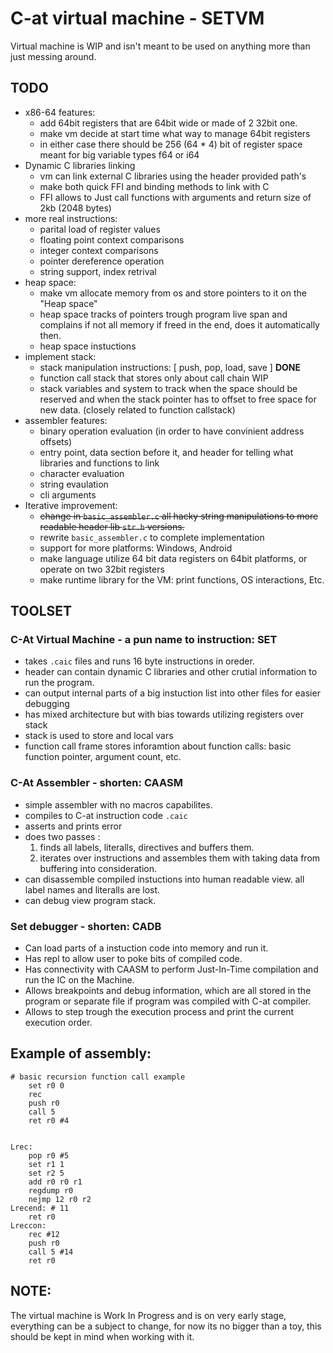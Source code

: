 # C-at virtual machine - SETVM

Virtual machine is WIP and isn't meant to be used on anything more than just messing around.

## TODO
+   x86-64 features:
    + add 64bit registers that are 64bit wide or made of 2 32bit one.
    + make vm decide at start time what way to manage 64bit registers
    + in either case there should be 256 (64 * 4) bit of register space meant for 
            big variable types f64 or i64
+   Dynamic C libraries linking
    - vm can link external C libraries using the header provided path's 
    - make both quick FFI and binding methods to link with C
    - FFI allows to Just call functions with arguments and return size of 2kb (2048 bytes)
+   more real instructions:
    - parital load of register values
    - floating point context comparisons
    - integer context comparisons
    - pointer dereference operation
    - string support, index retrival
+   heap space:
    - make vm allocate memory from os and store pointers to it on
            the "Heap space"
    - heap space tracks of pointers trough program live span and complains
            if not all memory if freed in the end, does it automatically then.
    - heap space instuctions
+   implement stack:
    - stack manipulation instructions: [ push, pop, load, save ] **DONE**
    - function call stack that stores only about call chain WIP
    - stack variables and system to track when the space should be reserved 
            and when the stack pointer has to offset to free space for new data. (closely related to function callstack)
+   assembler features:
    - binary operation evaluation (in order to have convinient address offsets)
    - entry point, data section before it, and header for telling what libraries and functions to link
    - character evaluation
    - string evaulation
    - cli arguments
+   Iterative improvement:
    - ~~change in `basic_assembler.c` all hacky string manipulations to more readable header lib `str.h` versions.~~
    - rewrite `basic_assembler.c` to complete implementation
    - support for more platforms: Windows, Android
    - make language utilize 64 bit data registers on 64bit platforms, or operate on two 32bit registers
    - make runtime library for the VM: print functions, OS interactions, Etc.

## TOOLSET

### C-At Virtual Machine - a pun name to instruction: SET
+ takes `.caic` files and runs 16 byte instructions in oreder.
+ header can contain dynamic C libraries and other crutial information to run the program.
+ can output internal parts of a big instuction list into other files for easier debugging
+ has mixed architecture but with bias towards utilizing registers over stack
+ stack is used to store and local vars
+ function call frame stores inforamtion about function calls: basic function pointer, argument count, etc.

### C-At Assembler - shorten: CAASM
+ simple assembler with no macros capabilites.
+ compiles to C-at instruction code `.caic` 
+ asserts and prints error 
+ does two passes :
    1. finds all labels, literalls, directives and buffers them.
    2. iterates over instructions and assembles them with taking data from buffering into consideration.
+ can disassemble compiled instuctions into human readable view. all label names and literalls are lost.
+ can debug view program stack.

### Set debugger - shorten: CADB
+ Can load parts of a instuction code into memory and run it.
+ Has repl to allow user to poke bits of compiled code.
+ Has connectivity with CAASM to perform Just-In-Time compilation and run the IC on the Machine.
+ Allows breakpoints and debug information, which are all stored in the program or separate file
    if program was compiled with C-at compiler.
+ Allows to step trough the execution process and print the current execution order.

## Example of assembly:

```
# basic recursion function call example
	set r0 0
	rec
	push r0
	call 5
	ret r0 #4


Lrec: 
	pop r0 #5
	set r1 1
	set r2 5
	add r0 r0 r1
	regdump r0
	nejmp 12 r0 r2 
Lrecend: # 11
	ret r0 
Lreccon:
	rec #12
	push r0
	call 5 #14
	ret r0
```

## NOTE:

The virtual machine is Work In Progress and is on very early stage, everything can be a subject to change, for now its no bigger than a toy, this should be kept in mind when working with it.
